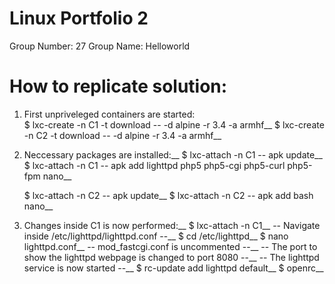 # Linux Portfolio 2
 Group Number: 27
 Group Name: Helloworld 

# How to replicate solution:
1) First unpriveleged containers are started:<br />
	$ lxc-create -n C1 -t download -- -d alpine -r 3.4 -a armhf__
	$ lxc-create -n C2 -t download -- -d alpine -r 3.4 -a armhf__

2) Neccessary packages are installed:__
	$ lxc-attach -n C1 -- apk update__
	$ lxc-attach -n C1 -- apk add lighttpd php5 php5-cgi php5-curl php5-fpm nano__

	$ lxc-attach -n C2 -- apk update__
	$ lxc-attach -n C2 -- apk add bash nano__

3) Changes inside C1 is now performed:__
	$ lxc-attach -n C1__
	-- Navigate inside /etc/lighttpd/lighttpd.conf --__
	$ cd /etc/lighttpd__
	$ nano lighttpd.conf__
	-- mod_fastcgi.conf is uncommented --__
	-- The port to show the lighttpd webpage is changed to port 8080 --__
	-- The lighttpd service is now started --__
	$ rc-update add lighttpd default__
	$ openrc__
	

